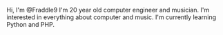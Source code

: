 Hi, I'm @Fraddle9
I'm 20 year old computer engineer and musician.
I'm interested in everything about computer and music.
I'm currently learning Python and PHP.
